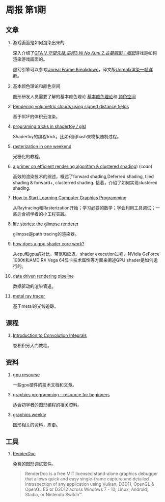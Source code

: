 # 周报 第1期

## 文章

1. 游戏画面是如何渲染出来的

    深入介绍了[GTA V](http://www.adriancourreges.com/blog/2015/11/02/gta-v-graphics-study/),[*守望先锋*](https://alain.xyz/blog/frame-analysis-overwatch),[*巫师3*](https://astralcode.blogspot.com/2018/11/reverse-engineering-rendering-of.html),[*Ni No Kuni 2*](https://blog.thomaspoulet.fr/ninokuni2-frame/),[*古墓丽影：崛起*](http://www.elopezr.com/the-rendering-of-rise-of-the-tomb-raider/)游戏是如何渲染游戏画面的。
    
    虚幻引擎可以参考[Unreal Frame Breakdown](http://viclw17.github.io/2019/06/20/unreal-frame-breakdown-part-1/)，译文版[Unrealx渲染一帧详解](https://zhuanlan.zhihu.com/p/120185185)。

2. 基本颜色理论和颜色空间
   
    图形研发人员需要了解的基本颜色理论
    [基本颜色理论](https://agraphicsguy.wordpress.com/2018/11/29/basic-color-science-for-graphics-engineers/)和
    [颜色空间](https://ciechanow.ski/color-spaces/)

3. [Rendering volumetric clouds using signed distance fields](https://blog.uhawkvr.com/rendering/rendering-volumetric-clouds-using-signed-distance-fields/)

    基于SDF的体积云渲染。

4. [programing tricks in shadertoy / glsl](https://shadertoyunofficial.wordpress.com/2019/01/02/programming-tricks-in-shadertoy-glsl/)

    Shadertoy的编程trick。比如利用hash来模拟随机过程。

5. [rasterization in one weekend](https://tayfunkayhan.wordpress.com/2018/11/24/rasterization-in-one-weekend-part-i/)

    光栅化的教程。

6.  [a primer on efficient rendering algorithm & clustered shading](http://www.aortiz.me/2018/12/21/CG.html)) (*code*)

    高效的渲染技术的综述，概述了forward shading,Deferred shading, tiled shading & forward+, clusterred shading. 接着，介绍了如何实现clustered shading.

7. [How to Start Learning Computer Graphics Programming](https://erkaman.github.io/posts/beginner_computer_graphics.html)

    从Raytracing和Rasterization开始；学习必要的数学；学会利用工具调试；一些适合初学者的小工程实践。
   
8. [life stories: the glimpse renderer](https://maxliani.wordpress.com/2020/04/15/life-stories-the-glimpse-renderer-part-1/)

    glimpse是path tracing的渲染器。

9.  [how does a gpu shader core work?](http://aras-p.info/texts/files/2018Academy%20-%20GPU.pdf)

    从cpu和gpu的对比，带宽和延迟，shader execution过程，NVidia GeForce 1080ti和AMD RX Vega  64显卡技术属性等方面来阐述GPU shader是如何运行的。
  
10. [data driven rendering pipeline](https://jorenjoestar.github.io/post/data_driven_rendering_pipeline/)

    数据驱动的渲染管道。

11. [metal ray tracer](https://sergeyreznik.github.io/metal-ray-tracer/index.html)

    基于metal的光线追踪。


## 课程

1. [Introduction to Convolution Integrals](https://renderdiagrams.org/2019/02/17/introduction-to-convolution-integrals/)

    卷积积分入门教程。


## 资料

1. [gpu resourse](https://raphlinus.github.io/gpu/2020/02/12/gpu-resources.html)

    一些gpu硬件的技术文档和文章。

2. [graphics programming - resource for beginners](https://hackmd.io/@nesquena/HJMDHKI6Q?type=view)

    适合初学者的图形编程的相关资料。

3. [graphics weekly](https://www.jendrikillner.com/post/graphics-programming-weekly-issue-129/)

    图形相关的资料，周更。


## 工具

1. [RenderDoc](https://renderdoc.org/)

    免费的图形调试软件。

    > RenderDoc is a free MIT licensed stand-alone graphics debugger that allows quick and easy single-frame capture and detailed introspection of any application using Vulkan, D3D11, OpenGL & OpenGL ES or D3D12 across Windows 7 - 10, Linux, Android, Stadia, or Nintendo Switch™.




